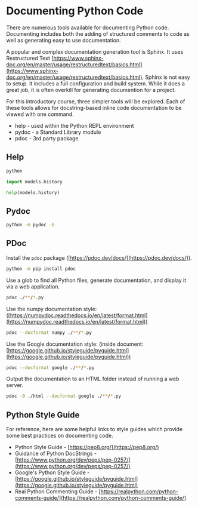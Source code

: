 # Documenting Python Code

There are numerous tools available for documenting Python code. Documenting includes both the adding of structured comments to code as well as generating easy to use documentation.

A popular and complex documentation generation tool is Sphinx. It uses Restructured Text [https://www.sphinx-doc.org/en/master/usage/restructuredtext/basics.html](https://www.sphinx-doc.org/en/master/usage/restructuredtext/basics.html). Sphinx is not easy to setup. It includes a full configuration and build system. While it does a great job, it is often overkill for generating documention for a project.

For this introductory course, three simpler tools will be explored. Each of these tools allows for docstring-based inline code documentation to be viewed with one command.

- help - used within the Python REPL environment
- pydoc - a Standard Library module
- pdoc - 3rd party package

## Help

```bash
python
```

```python
import models.history
```

```python
help(models.history)
```

## Pydoc

```bash
python -m pydoc -b
```

## PDoc

Install the `pdoc` package ([https://pdoc.dev/docs/](https://pdoc.dev/docs/)).

```bash
python -m pip install pdoc
```

Use a glob to find all Python files, generate documentation, and display it via a web application.

```bash
pdoc ./**/*.py
```

Use the numpy documentation style: ([https://numpydoc.readthedocs.io/en/latest/format.html](https://numpydoc.readthedocs.io/en/latest/format.html))

```bash
pdoc --docformat numpy ./**/*.py
```

Use the Google documentation style: (inside document: [https://google.github.io/styleguide/pyguide.html](https://google.github.io/styleguide/pyguide.html))

```bash
pdoc --docformat google ./**/*.py
```

Output the documentation to an HTML folder instead of running a web server.

```bash
pdoc -0 ./html --docformat google ./**/*.py
```

## Python Style Guide

For reference, here are some helpful links to style guides which provide some best practices on documenting code.

- Python Style Guide - [https://pep8.org/](https://pep8.org/)
- Guidance of Python DocStrings - [https://www.python.org/dev/peps/pep-0257/](https://www.python.org/dev/peps/pep-0257/)
- Google's Python Style Guide - [https://google.github.io/styleguide/pyguide.html](https://google.github.io/styleguide/pyguide.html)
- Real Python Commenting Guide - [https://realpython.com/python-comments-guide/](https://realpython.com/python-comments-guide/)
